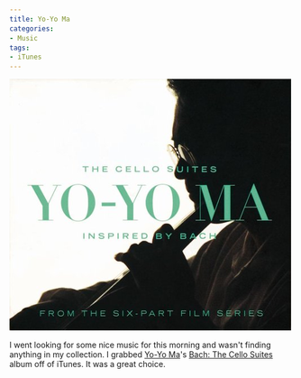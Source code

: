 ```yaml
---
title: Yo-Yo Ma
categories:
- Music
tags:
- iTunes
---
```


![](/assets/posts/2009/ba9638e31b1acb22b5109017b6e8bacf.jpg)
  



I went looking for some nice music for this morning and wasn't finding anything in my collection. I grabbed [Yo-Yo Ma](http://www.yo-yoma.com/)'s [Bach: The Cello Suites](http://www.amazon.com/dp/B0000029YB/?tag=thingelstad-20) album off of iTunes. It was a great choice.
